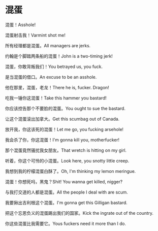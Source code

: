 # 混蛋

<p><span class="chinese">混蛋！</span><span class="english">Asshole!</span></p>

<p><span class="chinese">混蛋射击我！</span><span class="english">Varmint shot me!</span></p>

<p><span class="chinese">所有经理都是混蛋。</span><span class="english">All managers are jerks.</span></p>

<p><span class="chinese">约翰是个脚踏两条船的混蛋！</span><span class="english">John is a two-timing jerk!</span></p>

<p><span class="chinese">混蛋，你敢背叛我们！</span><span class="english">You betrayed us, you fuck.</span></p>

<p><span class="chinese">是当混蛋的借口。</span><span class="english">An excuse to be an asshole.</span></p>

<p><span class="chinese">他在那里，混蛋，老龙！</span><span class="english">There he is, fucker. Dragon!</span></p>

<p><span class="chinese">吃我一锤你这混蛋！</span><span class="english">Take this hammer you bastard!</span></p>

<p><span class="chinese">你应该控告那个不要脸的混蛋。</span><span class="english">You ought to sue the bastard.</span></p>

<p><span class="chinese">让这个混蛋滚出加拿大。</span><span class="english">Get this scumbag out of Canada.</span></p>

<p><span class="chinese">放开我，你这该死的混蛋！</span><span class="english">Let me go, you fucking arsehole!</span></p>

<p><span class="chinese">我会杀了你，你这混蛋！</span><span class="english">I'm gonna kill you, motherfucker!</span></p>

<p><span class="chinese">那个混蛋竟然骚扰我女朋友。</span><span class="english">That wretch is hitting on my girl.</span></p>

<p><span class="chinese">听着，你这个可怜的小混蛋。</span><span class="english">Look here, you snotty little creep.</span></p>

<p><span class="chinese">我想到我的柠檬混蛋白酥了。</span><span class="english">Oh, I'm thinking my lemon meringue.</span></p>

<p><span class="chinese">混蛋！你想死吗，黑鬼？</span><span class="english">Shit! You wanna get killed, nigger?</span></p>

<p><span class="chinese">与我打交道的人都是混蛋。</span><span class="english">All the people I deal with are scum.</span></p>

<p><span class="chinese">我要揪出吉利根这个混蛋。</span><span class="english">I'm gonna get this Gilligan bastard.</span></p>

<p><span class="chinese">把这个忘恩负义的混蛋踢出我们的国家。</span><span class="english">Kick the ingrate out of the country.</span></p>

<p><span class="chinese">你这些混蛋比我需要它。</span><span class="english">Yous fuckers need it more than I do.</span></p>

